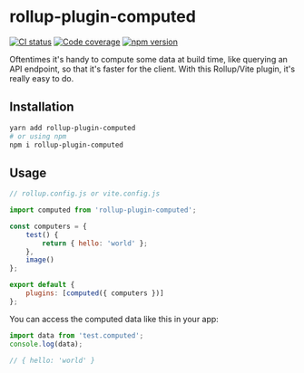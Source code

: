 # rollup-plugin-computed

[![CI status](https://img.shields.io/github/workflow/status/krmax44/rollup-plugin-computed/build/main)](https://github.com/krmax44/rollup-plugin-computed/actions)
[![Code coverage](https://img.shields.io/codecov/c/github/krmax44/rollup-plugin-computed?token=token)](https://codecov.io/gh/krmax44/rollup-plugin-computed)
[![npm version](https://img.shields.io/npm/v/rollup-plugin-computed)](https://www.npmjs.com/package/rollup-plugin-computed)

Oftentimes it's handy to compute some data at build time, like querying an API endpoint, so that it's faster for the client. With this Rollup/Vite plugin, it's really easy to do.

## Installation

```bash
yarn add rollup-plugin-computed
# or using npm
npm i rollup-plugin-computed
```

## Usage

```js
// rollup.config.js or vite.config.js

import computed from 'rollup-plugin-computed';

const computers = {
	test() {
		return { hello: 'world' };
	},
	image()
};

export default {
	plugins: [computed({ computers })]
};
```

You can access the computed data like this in your app:

```js
import data from 'test.computed';
console.log(data);

// { hello: 'world' }
```
